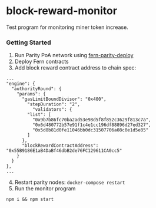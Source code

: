 # block-reward-monitor
Test program for monitoring miner token increase.

### Getting Started
1. Run Parity PoA network using [fern-parity-deploy](https://github.com/fernnetwork/fern-parity-deploy)
2. Deploy Fern contracts
3. Add block reward contract address to chain spec:
```
...
"engine": {
  "authorityRound": {
    "params": {
      "gasLimitBoundDivisor": "0x400",
        "stepDuration": "2",
          "validators": {
        "list": [
          "0x9b7b86fc70ba2ad53e98d5f8f852c3629f813c7a",
          "0x6d480772b57e91f1c4e1cc196df88896d27ed327",
          "0x5d8b81d0fe11046bb0dc31507706a08c0e1d5e85"
        ]
      },
      "blockRewardContractAddress": "0x55B9186E1aB4DaBf46dbB2de76FC129611CA0cc5"
    }
  }
},
...
```
4. Restart parity nodes: `docker-compose restart`
5. Run the monitor program
```
npm i && npm start
```
